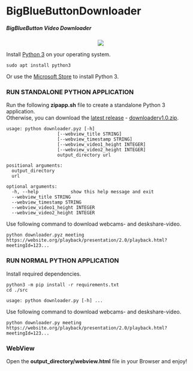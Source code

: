 # BigBlueButtonDownloader
##### BigBlueButton Video Downloader

<p align="center">
  <img src="https://repository-images.githubusercontent.com/331634964/0abaea80-5c90-11eb-80e0-4413ca30e08a" />
</p>

Install [Python 3](https://www.python.org/downloads/) on your operating system.  

```
sudo apt install python3
```

Or use the [Microsoft Store](https://go.microsoft.com/fwlink?linkID=2082640) to install Python 3.

### RUN STANDALONE PYTHON APPLICATION

Run the following **zipapp.sh** file to create a standalone Python 3 application.  
Otherwise, you can download the [latest release](https://github.com/Th3R3alDuk3/BigBlueButtonDownloader/releases) - 
[downloaderv1.0.zip](https://github.com/Th3R3alDuk3/BigBlueButtonDownloader/files/5860237/downloaderv1.0.zip). 

```
usage: python downloader.pyz [-h] 
                   [--webview_title STRING] 
                   [--webview_timestamp STRING]
                   [--webview_video1_height INTEGER]
                   [--webview_video2_height INTEGER]
                   output_directory url

positional arguments:
  output_directory
  url

optional arguments:
  -h, --help            show this help message and exit
  --webview_title STRING
  --webview_timestamp STRING
  --webview_video1_height INTEGER
  --webview_video2_height INTEGER    
```
Use following command to download webcams- and deskshare-video.
```
python downloader.pyz meeting https://website.org/playback/presentation/2.0/playback.html?meetingId=123...
```

### RUN NORMAL PYTHON APPLICATION

Install required dependencies.

```
python3 -m pip install -r requirements.txt
cd ./src
```

```
usage: python downloader.py [-h] ...
```
Use following command to download webcams- and deskshare-video.
```
python downloader.py meeting https://website.org/playback/presentation/2.0/playback.html?meetingId=123...
```

### WebView

Open the **output_directory/webview.html** file in your Browser and enjoy!
